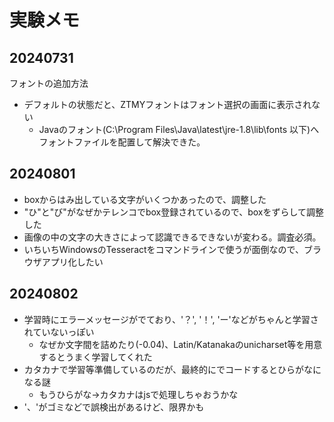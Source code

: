 
# 実験メモ

## 20240731
フォントの追加方法
- デフォルトの状態だと、ZTMYフォントはフォント選択の画面に表示されない
  - Javaのフォント(C:\Program Files\Java\latest\jre-1.8\lib\fonts 以下)へフォントファイルを配置して解決できた。

## 20240801
- boxからはみ出している文字がいくつかあったので、調整した
- "ひ"と"び"がなぜかテレンコでbox登録されているので、boxをずらして調整した
- 画像の中の文字の大きさによって認識できるできないが変わる。調査必須。
- いちいちWindowsのTesseractをコマンドラインで使うが面倒なので、ブラウザアプリ化したい

## 20240802
- 学習時にエラーメッセージがでており、'？', '！', 'ー'などがちゃんと学習されていないっぽい
  - なぜか文字間を詰めたり(-0.04)、Latin/Katanakaのunicharset等を用意するとうまく学習してくれた
- カタカナで学習等準備しているのだが、最終的にでコードするとひらがなになる謎
  - もうひらがな→カタカナはjsで処理しちゃおうかな
- '、'がゴミなどで誤検出があるけど、限界かも


